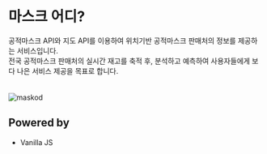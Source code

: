 # 마스크 어디?

공적마스크 API와 지도 API를 이용하여 위치기반 공적마스크 판매처의 정보를 제공하는 서비스입니다.  
전국 공적마스크 판매처의 실시간 재고를 축적 후, 분석하고 예측하여 사용자들에게 보다 나은 서비스 제공을 목표로 합니다.  
<br><br>
![maskod](https://user-images.githubusercontent.com/42436353/77917432-8862d380-72d5-11ea-8640-6cb99dbc827d.png)

## Powered by

- Vanilla JS
